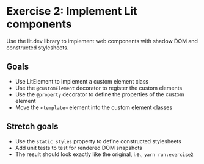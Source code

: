 # Exercise 2: Implement Lit components

Use the lit.dev library to implement web components with shadow DOM and constructed stylesheets.

## Goals

* Use LitElement to implement a custom element class
* Use the `@customElement` decorator to register the custom elements
* Use the `@property` decorator to define the properties of the custom element
* Move the `<template>` element into the custom element classes

## Stretch goals

* Use the `static styles` property to define constructed stylesheets
* Add unit tests to test for rendered DOM snapshots
* The result should look exactly like the original, i.e., `yarn run:exercise2`
